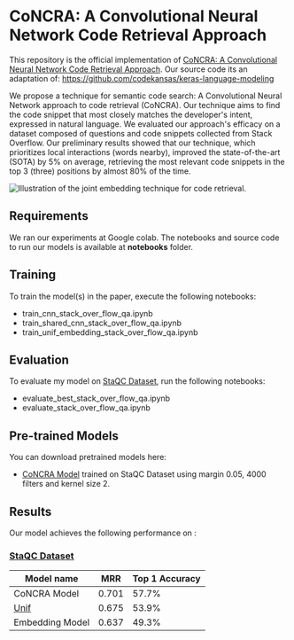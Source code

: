 # CoNCRA: A Convolutional Neural Network Code Retrieval Approach

This repository is the official implementation of [CoNCRA: A Convolutional Neural Network Code Retrieval Approach](https://arxiv.org/abs/2030.12345). Our source code its an adaptation of: https://github.com/codekansas/keras-language-modeling

We propose a technique for semantic code search: A Convolutional Neural Network approach to code retrieval (CoNCRA). Our technique aims to find the code snippet that most closely matches the developer's intent, expressed in natural language. We evaluated our approach's efficacy on a dataset composed of questions and code snippets collected from Stack Overflow. Our preliminary results showed that our technique, which prioritizes local interactions (words nearby), improved the state-of-the-art (SOTA) by 5% on average, retrieving the most relevant code snippets in the top 3 (three) positions by almost 80% of the time.

![Illustration of the joint embedding technique for code retrieval.](images/joint-embedding-article.png)

## Requirements

We ran our experiments at Google colab. The notebooks and source code to run our models is available at **notebooks** folder.



## Training

To train the model(s) in the paper, execute the following notebooks:

* train_cnn_stack_over_flow_qa.ipynb
* train_shared_cnn_stack_over_flow_qa.ipynb
* train_unif_embedding_stack_over_flow_qa.ipynb


## Evaluation

To evaluate my model on [StaQC Dataset](https://github.com/LittleYUYU/StackOverflow-Question-Code-Dataset), run the following notebooks:

* evaluate_best_stack_over_flow_qa.ipynb
* evaluate_stack_over_flow_qa.ipynb



## Pre-trained Models

You can download pretrained models here:

- [CoNCRA Model](https://github.com/mrezende/concra/blob/master/models/weights/weights_epoch_ca8cf5_SharedConvolutionModelWithBatchNormalization.h5) trained on StaQC Dataset using margin 0.05, 4000 filters and kernel size 2. 



## Results

Our model achieves the following performance on :

### [StaQC Dataset](https://github.com/LittleYUYU/StackOverflow-Question-Code-Dataset)

| Model name         |  MRR  | Top 1 Accuracy |
| ------------------ |---------------- | -------------- |
| CoNCRA Model       |     0.701         |      57.7%       |
| [Unif](https://arxiv.org/abs/1905.03813)       |     0.675         |      53.9%       |
| Embedding Model       |     0.637         |      49.3%       |


